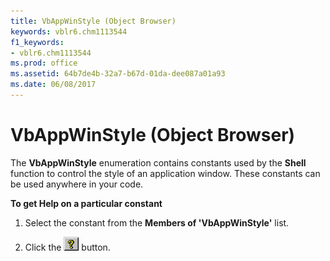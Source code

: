 ```yaml
---
title: VbAppWinStyle (Object Browser)
keywords: vblr6.chm1113544
f1_keywords:
- vblr6.chm1113544
ms.prod: office
ms.assetid: 64b7de4b-32a7-b67d-01da-dee087a01a93
ms.date: 06/08/2017
---
```



# VbAppWinStyle (Object Browser)

The  **VbAppWinStyle** enumeration contains constants used by the **Shell** function to control the style of an application window. These constants can be used anywhere in your code.

 **To get Help on a particular constant**




1. Select the constant from the  **Members of 'VbAppWinStyle'** list.
    
2. Click the 
![Help button](../../../images/but_help_ZA01201583.gif) button.
    


